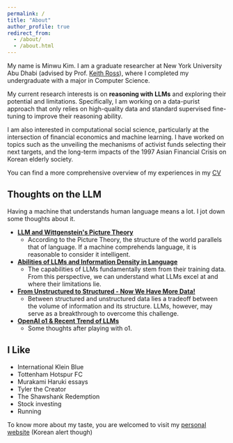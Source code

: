 ```yaml
---
permalink: /
title: "About"
author_profile: true
redirect_from: 
  - /about/
  - /about.html
---
```


My name is Minwu Kim. I am a graduate researcher at New York University Abu Dhabi (advised by Prof. [Keith Ross](https://sites.google.com/nyu.edu/keithross/)), where I completed my undergraduate with a major in Computer Science.

My current research interests is on **reasoning with LLMs** and exploring their potential and limitations. Specifically, I am working on a data-purist approach that only relies on high-quality data and standard supervised fine-tuning to improve their reasoning ability.

I am also interested in computational social science, particularly at the intersection of financial economics and machine learning. I have worked on topics such as the unveiling the mechanisms of activist funds selecting their next targets, and the long-term impacts of the 1997 Asian Financial Crisis on Korean elderly society.

You can find a more comprehensive overview of my experiences in my [CV](/pages/files/MinwuKim_CV.pdf)


Thoughts on the LLM
----

Having a machine that understands human language means a lot. I jot down some thoughts about it. 

- **[LLM and Wittgenstein's Picture Theory](/posts/picture-theory/)**
  - According to the Picture Theory, the structure of the world parallels that of language. If a machine comprehends language, it is reasonable to consider it intelligent.
- **[Abilities of LLMs and Information Density in Language](hello)**
  - The capabilities of LLMs fundamentally stem from their training data. From this perspective, we can understand what LLMs excel at and where their limitations lie.
- **[From Unstructured to Structured - Now We Have More Data!](sds)**
  - Between structured and unstructured data lies a tradeoff between the volume of information and its structure. LLMs, however, may serve as a breakthrough to overcome this challenge.
- **[OpenAI o1 & Recent Trend of LLMs](/posts/o1/)**
  - Some thoughts after playing with o1.


I Like
------
- International Klein Blue
- Tottenham Hotspur FC
- Murakami Haruki essays
- Tyler the Creator
- The Shawshank Redemption
- Stock investing
- Running

To know more about my taste, you are welcomed to visit my <a href="https://minwukim.net" target="_blank">personal website</a>
 (Korean alert though)
